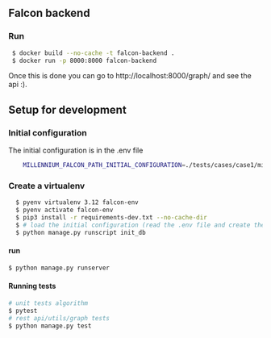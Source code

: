 ## Falcon backend

### Run
```sh
 $ docker build --no-cache -t falcon-backend .
 $ docker run -p 8000:8000 falcon-backend
```

Once this is done you can go to http://localhost:8000/graph/ and see the api :).

## Setup for development

### Initial configuration
The initial configuration is in the .env file
```sh
    MILLENNIUM_FALCON_PATH_INITIAL_CONFIGURATION=./tests/cases/case1/millennium-falcon.json
```

### Create a virtualenv
```sh
  $ pyenv virtualenv 3.12 falcon-env 
  $ pyenv activate falcon-env
  $ pip3 install -r requirements-dev.txt --no-cache-dir
  $ # load the initial configuration (read the .env file and create the data on the db)
  $ python manage.py runscript init_db
```

#### run
```sh
$ python manage.py runserver
```

#### Running tests
```sh
# unit tests algorithm
$ pytest
# rest api/utils/graph tests 
$ python manage.py test
```
